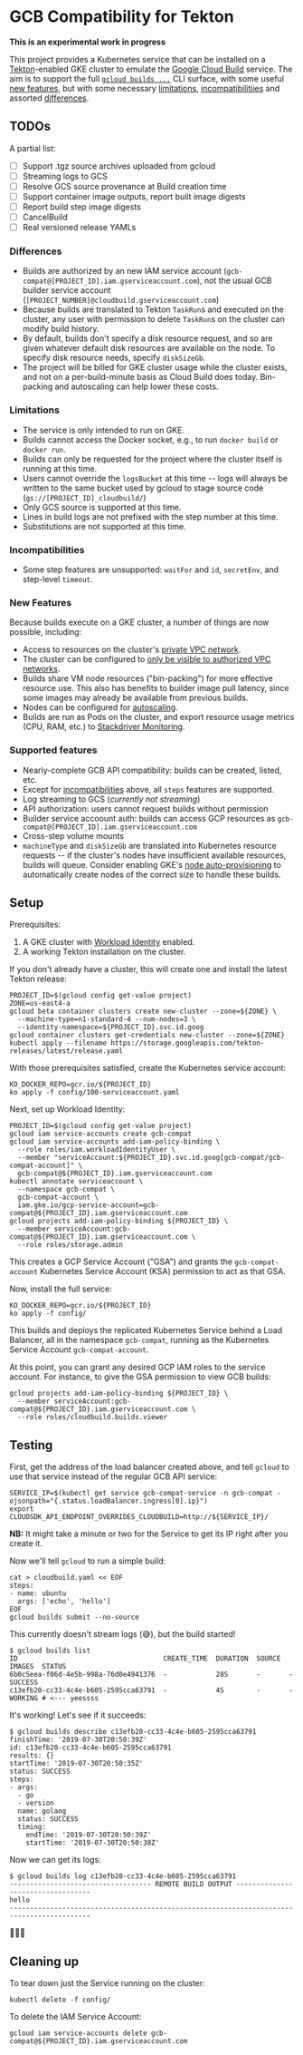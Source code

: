 # GCB Compatibility for Tekton

**This is an experimental work in progress**

This project provides a Kubernetes service that can be installed on a
[Tekton](https://tekton.dev)-enabled GKE cluster to emulate the [Google Cloud
Build](https://cloud.google.com/cloud-build) service. The aim is to support the
full [`gcloud builds
...`](https://cloud.google.com/sdk/gcloud/reference/builds/) CLI surface, with
some useful [new features](#new-features), but with some necessary
[limitations](#limitations), [incompatibilitiies](#incompatibilities) and
assorted [differences](#differences).

## TODOs

A partial list:

- [ ] Support .tgz source archives uploaded from gcloud
- [ ] Streaming logs to GCS
- [ ] Resolve GCS source provenance at Build creation time
- [ ] Support container image outputs, report built image digests
- [ ] Report build step image digests
- [ ] CancelBuild
- [ ] Real versioned release YAMLs

### Differences

* Builds are authorized by an new IAM service account
  (`gcb-compat@[PROJECT_ID].iam.gserviceaccount.com`), not the usual GCB
  builder service account (`[PROJECT_NUMBER]@cloudbuild.gserviceaccount.com`)
* Because builds are translated to Tekton `TaskRun`s and executed on the
  cluster, any user with permission to delete `TaskRun`s on the cluster can
  modify build history.
* By default, builds don't specify a disk resource request, and so are given
  whatever default disk resources are available on the node. To specify disk
  resource needs, specify `diskSizeGb`.
* The project will be billed for GKE cluster usage while the cluster exists, and
  not on a per-build-minute basis as Cloud Build does today. Bin-packing and
  autoscaling can help lower these costs.

### Limitations

* The service is only intended to run on GKE.
* Builds cannot access the Docker socket, e.g., to run `docker build` or
  `docker run`.
* Builds can only be requested for the project where the cluster itself is
  running at this time.
* Users cannot override the `logsBucket` at this time -- logs will always be
  written to the same bucket used by gcloud to stage source code
  (`gs://[PROJECT_ID]_cloudbuild/`)
* Only GCS source is supported at this time.
* Lines in build logs are not prefixed with the step number at this time.
* Substitutions are not supported at this time.

### Incompatibilities

* Some step features are unsupported: `waitFor` and `id`, `secretEnv`, and
  step-level `timeout`.

### New Features

Because builds execute on a GKE cluster, a number of things are now possible,
including:

* Access to resources on the cluster's [private VPC
  network](https://cloud.google.com/kubernetes-engine/docs/how-to/cluster-shared-vpc).
* The cluster can be configured to [only be visible to authorized VPC
  networks](https://cloud.google.com/kubernetes-engine/docs/how-to/private-clusters).
* Builds share VM node resources ("bin-packing") for more effective resource
  use. This also has benefits to builder image pull latency, since some images
  may already be available from previous builds.
* Nodes can be configured for
  [autoscaling](https://cloud.google.com/kubernetes-engine/docs/concepts/cluster-autoscaler).
* Builds are run as Pods on the cluster, and export resource usage metrics (CPU,
  RAM, etc.) to [Stackdriver
  Monitoring](https://cloud.google.com/monitoring/kubernetes-engine/).

### Supported features

* Nearly-complete GCB API compatibility: builds can be created, listed, etc.
* Except for [incompatibilities](#incompatibilities) above, all `steps` features
  are supported.
* Log streaming to GCS (_currently not streaming_)
* API authorization: users cannot request builds without permission
* Builder service accoount auth: builds can access GCP resources as
  `gcb-compat@[PROJECT_ID].iam.gserviceaccount.com`
* Cross-step volume mounts
* `machineType` and `diskSizeGb` are translated into Kubernetes resource
  requests -- if the cluster's nodes have insufficient available resources,
  builds will queue. Consider enabling GKE's [node
  auto-provisioning](https://cloud.google.com/kubernetes-engine/docs/how-to/node-auto-provisioning)
  to automatically create nodes of the correct size to handle these builds.

## Setup

Prerequisites:

1. A GKE cluster with [Workload Identity](https://cloud.google.com/kubernetes-engine/docs/how-to/workload-identity) enabled.
1. A working Tekton installation on the cluster.

If you don't already have a cluster, this will create one and install the latest
Tekton release:

```
PROJECT_ID=$(gcloud config get-value project)
ZONE=us-east4-a
gcloud beta container clusters create new-cluster --zone=${ZONE} \
  --machine-type=n1-standard-4 --num-nodes=3 \
  --identity-namespace=${PROJECT_ID}.svc.id.goog
gcloud container clusters get-credentials new-cluster --zone=${ZONE}
kubectl apply --filename https://storage.googleapis.com/tekton-releases/latest/release.yaml
```

With those prerequisites satisfied, create the Kubernetes service account:

```
KO_DOCKER_REPO=gcr.io/${PROJECT_ID}
ko apply -f config/100-serviceaccount.yaml
```

Next, set up Workload Identity:

```
PROJECT_ID=$(gcloud config get-value project)
gcloud iam service-accounts create gcb-compat
gcloud iam service-accounts add-iam-policy-binding \
  --role roles/iam.workloadIdentityUser \
  --member "serviceAccount:${PROJECT_ID}.svc.id.goog[gcb-compat/gcb-compat-account]" \
  gcb-compat@${PROJECT_ID}.iam.gserviceaccount.com
kubectl annotate serviceaccount \
  --namespace gcb-compat \
  gcb-compat-account \
  iam.gke.io/gcp-service-account=gcb-compat@${PROJECT_ID}.iam.gserviceaccount.com
gcloud projects add-iam-policy-binding ${PROJECT_ID} \
  --member serviceAccount:gcb-compat@${PROJECT_ID}.iam.gserviceaccount.com \
  --role roles/storage.admin
```

This creates a GCP Service Account ("GSA") and grants the `gcb-compat-account`
Kubernetes Service Account (KSA) permission to act as that GSA.

Now, install the full service:

```
KO_DOCKER_REPO=gcr.io/${PROJECT_ID}
ko apply -f config/
```

This builds and deploys the replicated Kubernetes Service behind a Load
Balancer, all in the namespace `gcb-compat`, running as the Kubernetes Service
Account `gcb-compat-account`.

At this point, you can grant any desired GCP IAM roles to the service account.
For instance, to give the GSA permission to view GCB builds:

```
gcloud projects add-iam-policy-binding ${PROJECT_ID} \
  --member serviceAccount:gcb-compat@${PROJECT_ID}.iam.gserviceaccount.com \
  --role roles/cloudbuild.builds.viewer
```

## Testing

First, get the address of the load balancer created above, and tell `gcloud` to
use that service instead of the regular GCB API service:

```
SERVICE_IP=$(kubectl get service gcb-compat-service -n gcb-compat -ojsonpath="{.status.loadBalancer.ingress[0].ip}")
export CLOUDSDK_API_ENDPOINT_OVERRIDES_CLOUDBUILD=http://${SERVICE_IP}/
```

**NB:** It might take a minute or two for the Service to get its IP right after
you create it.

Now we'll tell `gcloud` to run a simple build:

```
cat > cloudbuild.yaml << EOF
steps:
- name: ubuntu
  args: ['echo', 'hello']
EOF
gcloud builds submit --no-source
```

This currently doesn't stream logs (😅), but the build started!

```
$ gcloud builds list
ID                                    CREATE_TIME  DURATION  SOURCE  IMAGES  STATUS
6b0c5eea-f06d-4e5b-998a-76d0e4941376  -            28S       -       -       SUCCESS
c13efb20-cc33-4c4e-b605-2595cca63791  -            4S        -       -       WORKING # <--- yeessss
```

It's working! Let's see if it succeeds:

```
$ gcloud builds describe c13efb20-cc33-4c4e-b605-2595cca63791
finishTime: '2019-07-30T20:50:39Z'
id: c13efb20-cc33-4c4e-b605-2595cca63791
results: {}
startTime: '2019-07-30T20:50:35Z'
status: SUCCESS
steps:
- args:
  - go
  - version
  name: golang
  status: SUCCESS
  timing:
    endTime: '2019-07-30T20:50:39Z'
    startTime: '2019-07-30T20:50:38Z'
```

Now we can get its logs:

```
$ gcloud builds log c13efb20-cc33-4c4e-b605-2595cca63791
----------------------------------- REMOTE BUILD OUTPUT ----------------------------------
hello
------------------------------------------------------------------------------------------
```

🎉🎉🎉


## Cleaning up

To tear down just the Service running on the cluster:

```
kubectl delete -f config/
```

To delete the IAM Service Account:

```
gcloud iam service-accounts delete gcb-compat@${PROJECT_ID}.iam.gserviceaccount.com
```

